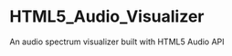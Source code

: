 HTML5_Audio_Visualizer
======================

An audio spectrum visualizer built with HTML5 Audio API

